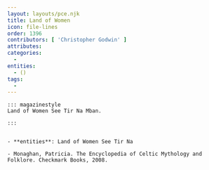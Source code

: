 ```yaml
---
layout: layouts/pce.njk
title: Land of Women
icon: file-lines
order: 1396
contributors: [ 'Christopher Godwin' ]
attributes:
categories:
  - 
entities:
  - ()
tags:
  - 
---
```

``` tab [group1:Info]
::: magazinestyle
Land of Women See Tir Na Mban.

:::
```
``` tab [group1:Attributes]
```
``` tab [group1:Entities]
- **entities**: Land of Women See Tir Na
```
``` tab [group1:Sources]
- Monaghan, Patricia. The Encyclopedia of Celtic Mythology and Folklore. Checkmark Books, 2008.
```
